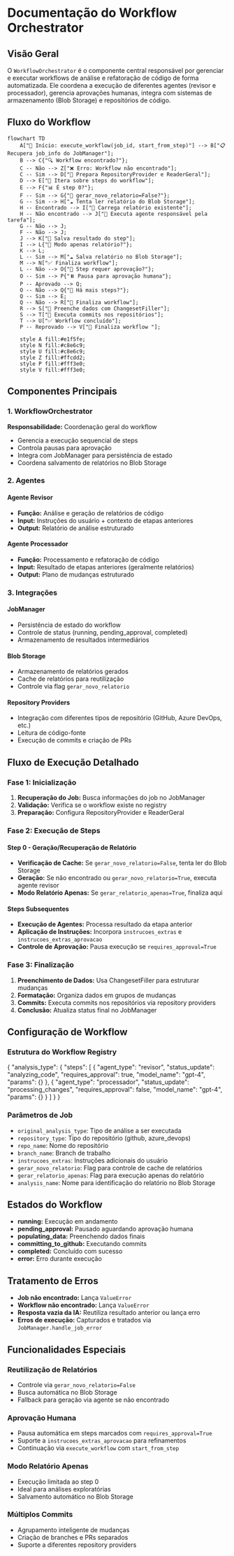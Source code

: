 # Documentação do Workflow Orchestrator

## Visão Geral

O `WorkflowOrchestrator` é o componente central responsável por gerenciar e executar workflows de análise e refatoração de código de forma automatizada. Ele coordena a execução de diferentes agentes (revisor e processador), gerencia aprovações humanas, integra com sistemas de armazenamento (Blob Storage) e repositórios de código.

## Fluxo do Workflow

```mermaid
flowchart TD
    A["🚀 Início: execute_workflow(job_id, start_from_step)"] --> B["📋 Recupera job_info do JobManager"];
    B --> C{"🔍 Workflow encontrado?"};
    C -- Não --> Z["❌ Erro: Workflow não encontrado"];
    C -- Sim --> D["🔧 Prepara RepositoryProvider e ReaderGeral"];
    D --> E["🔄 Itera sobre steps do workflow"];
    E --> F{"📊 É step 0?"};
    F -- Sim --> G{"🔄 gerar_novo_relatorio=False?"};
    G -- Sim --> H["☁️ Tenta ler relatório do Blob Storage"];
    H -- Encontrado --> I["📄 Carrega relatório existente"];
    H -- Não encontrado --> J["🤖 Executa agente responsável pela tarefa"];
    G -- Não --> J;
    F -- Não --> J;
    J --> K["💾 Salva resultado do step"];
    I --> L{"📝 Modo apenas relatório?"};
    K --> L;
    L -- Sim --> M["☁️ Salva relatório no Blob Storage"];
    M --> N["✅ Finaliza workflow"];
    L -- Não --> O{"👤 Step requer aprovação?"};
    O -- Sim --> P{"⏸️ Pausa para aprovação humana"};
    P -- Aprovado --> Q;
    O -- Não --> Q{"🔄 Há mais steps?"};
    Q -- Sim --> E;
    Q -- Não --> R["🔧 Finaliza workflow"];
    R --> S["📝 Preenche dados com ChangesetFiller"];
    S --> T["🔀 Executa commits nos repositórios"];
    T --> U["✅ Workflow concluído"];
    P -- Reprovado --> V["🔧 Finaliza workflow "];
    
    style A fill:#e1f5fe;
    style N fill:#c8e6c9;
    style U fill:#c8e6c9;
    style Z fill:#ffcdd2;
    style P fill:#fff3e0;
    style V fill:#fff3e0;
```
## Componentes Principais

### 1. WorkflowOrchestrator
**Responsabilidade:** Coordenação geral do workflow
- Gerencia a execução sequencial de steps
- Controla pausas para aprovação
- Integra com JobManager para persistência de estado
- Coordena salvamento de relatórios no Blob Storage

### 2. Agentes

#### Agente Revisor
- **Função:** Análise e geração de relatórios de código
- **Input:** Instruções do usuário + contexto de etapas anteriores
- **Output:** Relatório de análise estruturado

#### Agente Processador
- **Função:** Processamento e refatoração de código
- **Input:** Resultado de etapas anteriores (geralmente relatórios)
- **Output:** Plano de mudanças estruturado

### 3. Integrações

#### JobManager
- Persistência de estado do workflow
- Controle de status (running, pending_approval, completed)
- Armazenamento de resultados intermediários

#### Blob Storage
- Armazenamento de relatórios gerados
- Cache de relatórios para reutilização
- Controle via flag `gerar_novo_relatorio`

#### Repository Providers
- Integração com diferentes tipos de repositório (GitHub, Azure DevOps, etc.)
- Leitura de código-fonte
- Execução de commits e criação de PRs

## Fluxo de Execução Detalhado

### Fase 1: Inicialização
1. **Recuperação do Job:** Busca informações do job no JobManager
2. **Validação:** Verifica se o workflow existe no registry
3. **Preparação:** Configura RepositoryProvider e ReaderGeral

### Fase 2: Execução de Steps

#### Step 0 - Geração/Recuperação de Relatório
- **Verificação de Cache:** Se `gerar_novo_relatorio=False`, tenta ler do Blob Storage
- **Geração:** Se não encontrado ou `gerar_novo_relatorio=True`, executa agente revisor
- **Modo Relatório Apenas:** Se `gerar_relatorio_apenas=True`, finaliza aqui

#### Steps Subsequentes
- **Execução de Agentes:** Processa resultado da etapa anterior
- **Aplicação de Instruções:** Incorpora `instrucoes_extras` e `instrucoes_extras_aprovacao`
- **Controle de Aprovação:** Pausa execução se `requires_approval=True`

### Fase 3: Finalização
1. **Preenchimento de Dados:** Usa ChangesetFiller para estruturar mudanças
2. **Formatação:** Organiza dados em grupos de mudanças
3. **Commits:** Executa commits nos repositórios via repository providers
4. **Conclusão:** Atualiza status final no JobManager

## Configuração de Workflow

### Estrutura do Workflow Registry

{
  "analysis_type": {
    "steps": [
      {
        "agent_type": "revisor",
        "status_update": "analyzing_code",
        "requires_approval": true,
        "model_name": "gpt-4",
        "params": {}
      },
      {
        "agent_type": "processador",
        "status_update": "processing_changes",
        "requires_approval": false,
        "model_name": "gpt-4",
        "params": {}
      }
    ]
  }
}


### Parâmetros de Job
- `original_analysis_type`: Tipo de análise a ser executada
- `repository_type`: Tipo do repositório (github, azure_devops)
- `repo_name`: Nome do repositório
- `branch_name`: Branch de trabalho
- `instrucoes_extras`: Instruções adicionais do usuário
- `gerar_novo_relatorio`: Flag para controle de cache de relatórios
- `gerar_relatorio_apenas`: Flag para execução apenas do relatório
- `analysis_name`: Nome para identificação do relatório no Blob Storage

## Estados do Workflow

- **running:** Execução em andamento
- **pending_approval:** Pausado aguardando aprovação humana
- **populating_data:** Preenchendo dados finais
- **committing_to_github:** Executando commits
- **completed:** Concluído com sucesso
- **error:** Erro durante execução

## Tratamento de Erros

- **Job não encontrado:** Lança `ValueError`
- **Workflow não encontrado:** Lança `ValueError`
- **Resposta vazia da IA:** Reutiliza resultado anterior ou lança erro
- **Erros de execução:** Capturados e tratados via `JobManager.handle_job_error`

## Funcionalidades Especiais

### Reutilização de Relatórios
- Controle via `gerar_novo_relatorio=False`
- Busca automática no Blob Storage
- Fallback para geração via agente se não encontrado

### Aprovação Humana
- Pausa automática em steps marcados com `requires_approval=True`
- Suporte a `instrucoes_extras_aprovacao` para refinamentos
- Continuação via `execute_workflow` com `start_from_step`

### Modo Relatório Apenas
- Execução limitada ao step 0
- Ideal para análises exploratórias
- Salvamento automático no Blob Storage

### Múltiplos Commits
- Agrupamento inteligente de mudanças
- Criação de branches e PRs separados
- Suporte a diferentes repository providers
